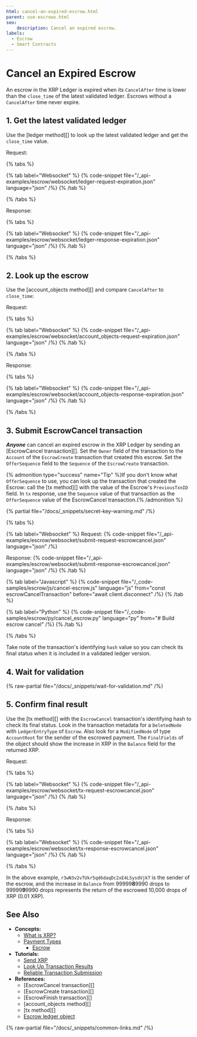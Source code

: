 ```yaml
---
html: cancel-an-expired-escrow.html
parent: use-escrows.html
seo:
    description: Cancel an expired escrow.
labels:
  - Escrow
  - Smart Contracts
---
```

# Cancel an Expired Escrow

An escrow in the XRP Ledger is expired when its `CancelAfter` time is lower than the `close_time` of the latest validated ledger. Escrows without a `CancelAfter` time never expire.

## 1. Get the latest validated ledger

Use the [ledger method][] to look up the latest validated ledger and get the `close_time` value.

Request:

{% tabs %}

{% tab label="Websocket" %}
{% code-snippet file="/_api-examples/escrow/websocket/ledger-request-expiration.json" language="json" /%}
{% /tab %}

{% /tabs %}

Response:

{% tabs %}

{% tab label="Websocket" %}
{% code-snippet file="/_api-examples/escrow/websocket/ledger-response-expiration.json" language="json" /%}
{% /tab %}

{% /tabs %}

## 2. Look up the escrow

Use the [account_objects method][] and compare `CancelAfter` to `close_time`:

Request:

{% tabs %}

{% tab label="Websocket" %}
{% code-snippet file="/_api-examples/escrow/websocket/account_objects-request-expiration.json" language="json" /%}
{% /tab %}

{% /tabs %}

Response:

{% tabs %}

{% tab label="Websocket" %}
{% code-snippet file="/_api-examples/escrow/websocket/account_objects-response-expiration.json" language="json" /%}
{% /tab %}

{% /tabs %}

## 3. Submit EscrowCancel transaction

***Anyone*** can cancel an expired escrow in the XRP Ledger by sending an [EscrowCancel transaction][]. Set the `Owner` field of the transaction to the `Account` of the `EscrowCreate` transaction that created this escrow. Set the `OfferSequence` field to the `Sequence` of the `EscrowCreate` transaction.

{% admonition type="success" name="Tip" %}If you don't know what `OfferSequence` to use, you can look up the transaction that created the Escrow: call the [tx method][] with the value of the Escrow's `PreviousTxnID` field. In `tx` response, use the `Sequence` value of that transaction as the `OfferSequence` value of the EscrowCancel transaction.{% /admonition %}

{% partial file="/docs/_snippets/secret-key-warning.md" /%} 

{% tabs %}

{% tab label="Websocket" %}
Request:
{% code-snippet file="/_api-examples/escrow/websocket/submit-request-escrowcancel.json" language="json" /%}

Response:
{% code-snippet file="/_api-examples/escrow/websocket/submit-response-escrowcancel.json" language="json" /%}
{% /tab %}

{% tab label="Javascript" %}
{% code-snippet file="/_code-samples/escrow/js/cancel-escrow.js" language="js" from="const escrowCancelTransaction" before="await client.disconnect" /%}
{% /tab %}

{% tab label="Python" %}
{% code-snippet file="/_code-samples/escrow/py/cancel_escrow.py" language="py"  from="# Build escrow cancel" /%}
{% /tab %}

{% /tabs %}

Take note of the transaction's identifying `hash` value so you can check its final status when it is included in a validated ledger version.

## 4. Wait for validation

{% raw-partial file="/docs/_snippets/wait-for-validation.md" /%}

## 5. Confirm final result

Use the [tx method][] with the `EscrowCancel` transaction's identifying hash to check its final status. Look in the transaction metadata for a `DeletedNode` with `LedgerEntryType` of `Escrow`. Also look for a `ModifiedNode` of type `AccountRoot` for the sender of the escrowed payment. The `FinalFields` of the object should show the increase in XRP in the `Balance` field for the returned XRP.

Request:

{% tabs %}

{% tab label="Websocket" %}
{% code-snippet file="/_api-examples/escrow/websocket/tx-request-escrowcancel.json" language="json" /%}
{% /tab %}

{% /tabs %}

Response:

{% tabs %}

{% tab label="Websocket" %}
{% code-snippet file="/_api-examples/escrow/websocket/tx-response-escrowcancel.json" language="json" /%}
{% /tab %}

{% /tabs %}

In the above example, `r3wN3v2vTUkr5qd6daqDc2xE4LSysdVjkT` is the sender of the escrow, and the increase in `Balance` from 99999**8**9990 drops to 99999**9**9990 drops represents the return of the escrowed 10,000 drops of XRP (0.01 XRP).


## See Also

- **Concepts:**
    - [What is XRP?](../../../../introduction/what-is-xrp.md)
    - [Payment Types](../../../../concepts/payment-types/index.md)
        - [Escrow](../../../../concepts/payment-types/escrow.md)
- **Tutorials:**
    - [Send XRP](../../send-xrp.md)
    - [Look Up Transaction Results](../../../../concepts/transactions/finality-of-results/look-up-transaction-results.md)
    - [Reliable Transaction Submission](../../../../concepts/transactions/reliable-transaction-submission.md)
- **References:**
    - [EscrowCancel transaction][]
    - [EscrowCreate transaction][]
    - [EscrowFinish transaction][]
    - [account_objects method][]
    - [tx method][]
    - [Escrow ledger object](../../../../references/protocol/ledger-data/ledger-entry-types/escrow.md)

{% raw-partial file="/docs/_snippets/common-links.md" /%}
